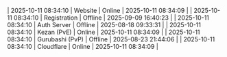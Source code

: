 | 2025-10-11 08:34:10 | Website | Online | 2025-10-11 08:34:09 |
| 2025-10-11 08:34:10 | Registration | Offline | 2025-09-09 16:40:23 |
| 2025-10-11 08:34:10 | Auth Server | Offline | 2025-08-18 09:33:31 |
| 2025-10-11 08:34:10 | Kezan (PvE) | Online | 2025-10-11 08:34:09 |
| 2025-10-11 08:34:10 | Gurubashi (PvP) | Offline | 2025-08-23 21:44:06 |
| 2025-10-11 08:34:10 | Cloudflare | Online | 2025-10-11 08:34:09 |
